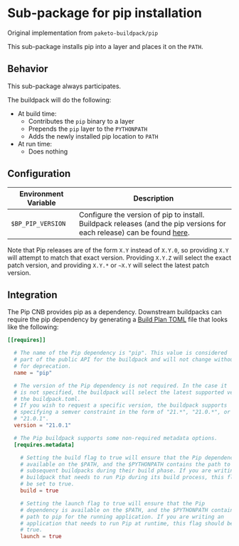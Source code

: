 <!--
// SPDX-FileCopyrightText: Copyright (c) 2013-Present CloudFoundry.org Foundation, Inc. All Rights Reserved.
SPDX-FileContributor: Samuel Gaist <samuel.gaist@idiap.ch>

SPDX-License-Identifier: Apache-2.0
-->

# Sub-package for pip installation

Original implementation from `paketo-buildpack/pip`

This sub-package installs pip into a layer and places it on the `PATH`.

## Behavior
This sub-package always participates.

The buildpack will do the following:
* At build time:
  - Contributes the `pip` binary to a layer
  - Prepends the `pip` layer to the `PYTHONPATH`
  - Adds the newly installed pip location to `PATH`
* At run time:
  - Does nothing

## Configuration
| Environment Variable | Description
| -------------------- | -----------
| `$BP_PIP_VERSION` | Configure the version of pip to install. Buildpack releases (and the pip versions for each release) can be found [here](https://github.com/paketo-buildpacks/pip/releases).

Note that Pip releases are of the form `X.Y` instead of `X.Y.0`, so providing
`X.Y` will attempt to match that exact version. Providing `X.Y.Z` will select
the exact patch version, and providing `X.Y.*` or `~X.Y` will select the latest
patch version.

## Integration

The Pip CNB provides pip as a dependency. Downstream buildpacks can require the pip
dependency by generating a [Build Plan
TOML](https://github.com/buildpacks/spec/blob/master/buildpack.md#build-plan-toml)
file that looks like the following:

```toml
[[requires]]

  # The name of the Pip dependency is "pip". This value is considered
  # part of the public API for the buildpack and will not change without a plan
  # for deprecation.
  name = "pip"

  # The version of the Pip dependency is not required. In the case it
  # is not specified, the buildpack will select the latest supported version in
  # the buildpack.toml.
  # If you wish to request a specific version, the buildpack supports
  # specifying a semver constraint in the form of "21.*", "21.0.*", or even
  # "21.0.1".
  version = "21.0.1"

  # The Pip buildpack supports some non-required metadata options.
  [requires.metadata]

    # Setting the build flag to true will ensure that the Pip dependency is
    # available on the $PATH, and the $PYTHONPATH contains the path to pip for
    # subsequent buildpacks during their build phase. If you are writing a
    # buildpack that needs to run Pip during its build process, this flag should
    # be set to true.
    build = true

    # Setting the launch flag to true will ensure that the Pip
    # dependency is available on the $PATH, and the $PYTHONPATH contains the
    # path to pip for the running application. If you are writing an
    # application that needs to run Pip at runtime, this flag should be set to
    # true.
    launch = true
```
